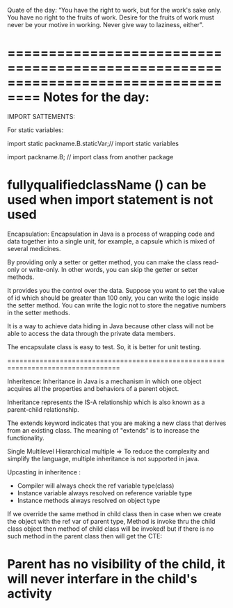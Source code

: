 
Quate of the day: 
“You have the right to work, but for the work's sake only. You have no right to the fruits of work. Desire for the fruits of work must never be your motive in working. Never give way to laziness, either".

==================================================================================
Notes for the day:
==================================================================================
IMPORT SATTEMENTS:

For static variables:

import static packname.B.staticVar;// import static variables

import packname.B; // import class from another package

fullyqualifiedclassName () can be used when import statement is not used
==================================================================================
Encapsulation:
Encapsulation in Java is a process of wrapping code and data together into a single unit, for example, a capsule which is mixed of several medicines.

By providing only a setter or getter method, you can make the class read-only or write-only. In other words, you can skip the getter or setter methods.

It provides you the control over the data. Suppose you want to set the value of id which should be greater than 100 only, you can write the logic inside the setter method. You can write the logic not to store the negative numbers in the setter methods.

It is a way to achieve data hiding in Java because other class will not be able to access the data through the private data members.

The encapsulate class is easy to test. So, it is better for unit testing.

==================================================================================

Inheritence:
Inheritance in Java is a mechanism in which one object acquires all the properties and behaviors of a parent object.

Inheritance represents the IS-A relationship which is also known as a parent-child relationship.

The extends keyword indicates that you are making a new class that derives from an existing class. The meaning of "extends" is to increase the functionality.

Single
Multilevel
Hierarchical
multiple => To reduce the complexity and simplify the language, multiple inheritance is not supported in java.

Upcasting in inheritence : 
- Compiler will always check the ref variable type(class)
- Instance variable always resolved on reference variable type
- Instance methods always resolved on object type


If we override the same method in child class then in case when we create the object with the ref var of parent type, Method is invoke thru the child class object then method of child class will be invoked!
but if there is no such method in the parent class then will get the CTE:

Parent has no visibility of the child, it will never interfare in the child's activity
==================================================================================
